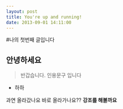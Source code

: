 ```yaml
---
layout: post
title: You're up and running!
date: 2013-09-01 14:11:00
---
```


#나의 첫번째 글입니다

## 안녕하세요

>반갑습니다. 인용문구 입니다

* 하하 


과연 올라갔나요 바로 올라가나요??
**강조를 해볼까요**
